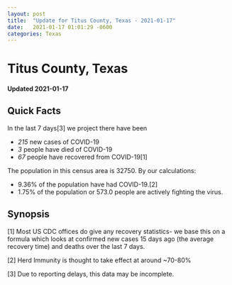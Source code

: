 ```yaml
---
layout: post
title:  "Update for Titus County, Texas - 2021-01-17"
date:   2021-01-17 01:01:29 -0600
categories: Texas
---
```


# Titus County, Texas
#### Updated 2021-01-17

## Quick Facts

In the last 7 days[3] we project there have been
- *215* new cases of COVID-19
- *3* people have died of COVID-19
- *67* people have recovered from COVID-19[1]

The population in this census area is 32750. By our calculations:
- 9.36% of the population have had COVID-19.[2]
- 1.75% of the population or 573.0 people are actively fighting the virus.

## Synopsis




[1] Most US CDC offices do give any recovery statistics- we base this on a formula which looks at confirmed new cases
15 days ago (the average recovery time) and deaths over the last 7 days.

[2] Herd Immunity is thought to take effect at around ~70-80%

[3] Due to reporting delays, this data may be incomplete.
 
    